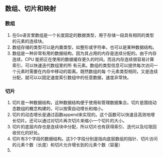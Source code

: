 ## 数组、切片和映射

### 数组
1. 在Go语言里数组是一个长度固定的数据类型，用于存储一段具有相同的类型的元素的连续块。
2. 数组存储的类型可以是内置类型，如整形或字符串，也可以是某种数据结构。
3. 数组是一种非常有用的数据结构，因为其占用的内存是连续分配的。由于内存连续，CPU 能把正在使用的数据缓存更久的时间。而且内存连续很容易计算索引，可以快速迭代数组里的所 有元素。数组的类型信息可以提供每次访问一个元素时需要在内存中移动的距离。既然数组的每 个元素类型相同，又是连续分配，就可以以固定速度索引数组中的任意数据，速度非常快。

### 切片
1. 切片是一种数据结构，这种数据结构便于使用和管理数据集合。切片是围绕动态数组的概念构建的，可以按需自动增长和缩小。
2. 切片的动态增长是通过函数append来实现的。这个函数可以快速且高效地增长切片。还可以通过对切片再次切片来缩小一个切片的大小。
3. 切片的底层内存也是连续块中分配，所以切片也有获得索引、迭代以及垃圾回收优化的好处。
4. 切片有3个字段的数据结构。这3个字段分别是指向底层数组的指针、切片访问的元素个数（长度）和切片允许增长到的元素个数（容量）
5. 